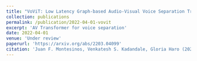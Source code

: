 ```yaml
---
title: "VoViT: Low Latency Graph-based Audio-Visual Voice Separation Transformer"
collection: publications
permalink: /publication/2022-04-01-vovit
excerpt: 'AV Transformer for voice separation'
date: 2022-04-01
venue: 'Under review'
paperurl: 'https://arxiv.org/abs/2203.04099'
citation: 'Juan F. Montesinos, Venkatesh S. Kadandale, Gloria Haro (2022). &quot;VoViT: Low Latency Graph-based Audio-Visual Voice Separation Transformer<i>review</i>'
---
```

